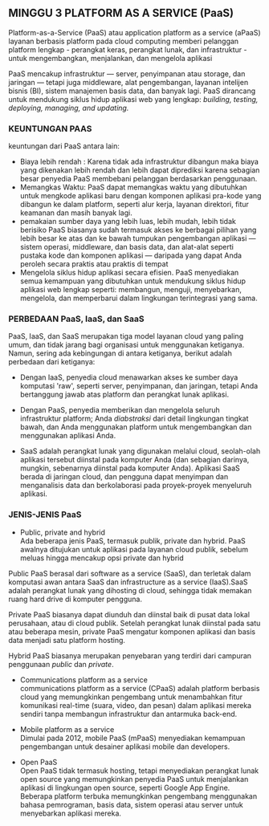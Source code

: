 ## MINGGU 3 PLATFORM AS A SERVICE (PaaS)
Platform-as-a-Service (PaaS) atau application platform as a service (aPaaS) layanan berbasis platform pada cloud computing memberi pelanggan platform lengkap - perangkat keras, perangkat lunak, dan infrastruktur - untuk mengembangkan, menjalankan, dan mengelola aplikasi   

PaaS mencakup infrastruktur — server, penyimpanan atau storage, dan jaringan — tetapi juga middleware, alat pengembangan, layanan intelijen bisnis (BI), sistem manajemen basis data, dan banyak lagi. PaaS dirancang untuk mendukung siklus hidup aplikasi web yang lengkap: *building, testing, deploying, managing, and updating.*   


### KEUNTUNGAN PAAS  
keuntungan dari PaaS antara lain:
* Biaya lebih rendah : Karena tidak ada infrastruktur dibangun maka biaya yang dikenakan lebih rendah dan lebih dapat diprediksi karena sebagian besar penyedia PaaS membebani pelanggan berdasarkan penggunaan.
* Memangkas Waktu: PaaS dapat memangkas waktu yang dibutuhkan untuk mengkode aplikasi baru dengan komponen aplikasi pra-kode yang dibangun ke dalam platform, seperti alur kerja, layanan direktori, fitur keamanan dan masih banyak lagi.
* pemakaian sumber daya yang lebih luas, lebih mudah, lebih tidak berisiko PaaS biasanya 
sudah termasuk akses ke berbagai pilihan yang lebih besar ke atas dan ke bawah tumpukan pengembangan aplikasi — sistem operasi, middleware, dan basis data, dan alat-alat seperti pustaka kode dan komponen aplikasi — daripada yang dapat Anda peroleh secara praktis atau praktis di tempat
* Mengelola siklus hidup aplikasi secara efisien. PaaS menyediakan semua kemampuan yang dibutuhkan untuk mendukung siklus hidup aplikasi web lengkap seperti: membangun, menguji, menyebarkan, mengelola, dan memperbarui dalam lingkungan terintegrasi yang sama.


### PERBEDAAN PaaS, IaaS, dan SaaS  
PaaS, IaaS, dan SaaS merupakan tiga model layanan cloud yang paling umum, dan tidak jarang bagi organisasi untuk menggunakan ketiganya. Namun, sering ada kebingungan di antara ketiganya, berikut adalah perbedaan dari ketiganya:
* Dengan IaaS, penyedia cloud menawarkan akses ke sumber daya komputasi 'raw', seperti server, penyimpanan, dan jaringan, tetapi Anda bertanggung jawab atas platform dan perangkat lunak aplikasi. 

* Dengan PaaS, penyedia memberikan dan mengelola seluruh infrastruktur platform; Anda *diabstraksi* dari detail lingkungan tingkat bawah, dan Anda menggunakan platform untuk mengembangkan dan menggunakan aplikasi Anda.  

* SaaS adalah perangkat lunak yang digunakan melalui cloud, seolah-olah aplikasi tersebut diinstal pada komputer Anda (dan sebagian darinya, mungkin, sebenarnya diinstal pada komputer Anda). Aplikasi SaaS berada di jaringan cloud, dan pengguna dapat menyimpan dan menganalisis data dan berkolaborasi pada proyek-proyek menyeluruh aplikasi.  

### JENIS-JENIS PaaS  
* Public, private and hybrid  
Ada beberapa jenis PaaS, termasuk publik, private dan hybrid. PaaS awalnya ditujukan untuk aplikasi pada layanan cloud publik, sebelum meluas hingga mencakup opsi private dan hybrid

Public PaaS  berasal dari software as a service (SaaS), dan terletak dalam komputasi awan antara SaaS dan infrastructure as a service (IaaS).SaaS adalah perangkat lunak yang dihosting di cloud, sehingga tidak memakan ruang hard drive di komputer pengguna. 

Private PaaS  biasanya dapat diunduh dan diinstal baik di pusat data lokal perusahaan, atau di cloud publik. Setelah perangkat lunak diinstal pada satu atau beberapa mesin, private PaaS  mengatur komponen aplikasi dan basis data menjadi satu platform hosting.  

Hybrid PaaS biasanya merupakan penyebaran yang terdiri dari campuran penggunaan *public* dan *private*.

* Communications platform as a service  
communications platform as a service (CPaaS) adalah platform berbasis cloud yang memungkinkan pengembang untuk menambahkan fitur komunikasi real-time (suara, video, dan pesan) dalam aplikasi mereka sendiri tanpa membangun infrastruktur dan antarmuka back-end.

* Mobile platform as a service   
Dimulai pada 2012, mobile PaaS (mPaaS) menyediakan kemampuan pengembangan untuk desainer aplikasi mobile dan developers. 

* Open PaaS  
Open PaaS tidak termasuk hosting, tetapi menyediakan perangkat lunak open source yang memungkinkan penyedia PaaS untuk menjalankan aplikasi di lingkungan open source, seperti Google App Engine. Beberapa platform terbuka memungkinkan pengembang menggunakan bahasa pemrograman, basis data, sistem operasi atau server untuk menyebarkan aplikasi mereka.